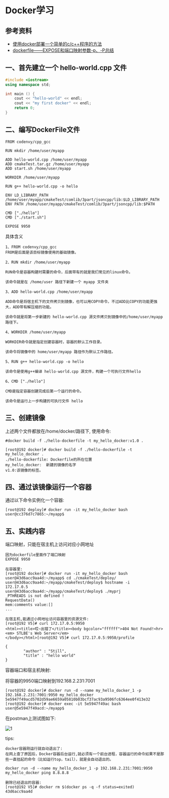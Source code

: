 # Docker学习

## 参考资料

* [使用docker部署一个简单的c/c++程序的方法](https://freexyz.cn/server/60289.html)
* [dockerfile——EXPOSE和端口映射参数-p、-P总结](https://blog.csdn.net/qq_17639365/article/details/86655177)

## 一、首先建立一个 hello-world.cpp 文件

```c++
#include <iostream>
using namespace std;

int main () {
	cout << "hello-world" << endl;
	cout << "my first docker" << endl;
	return 0;
}
```

## 二、编写DockerFile文件

```
FROM codenvy/cpp_gcc 

RUN mkdir /home/user/myapp

ADD hello-world.cpp /home/user/myapp
ADD cmakeTest.tar.gz /home/user/myapp
ADD start.sh /home/user/myapp

WORKDIR /home/user/myapp

RUN g++ hello-world.cpp -o hello

ENV LD_LIBRARY_PATH /home/user/myapp/cmakeTest/comlib/3part/jsoncpp/lib:$LD_LIBRARY_PATH
ENV PATH /home/user/myapp/cmakeTest/comlib/3part/jsoncpp/lib:$PATH

CMD ["./hello"]
CMD ["./start.sh"]

EXPOSE 9950
```

具体含义
```
1、FROM codenvy/cpp_gcc
FROM是后面是该目标镜像使用的基础镜像。

2、RUN mkdir /home/user/myapp

RUN命令是容器构建时需要的命令，后面带有的就是我们常见的linux命令。

该命令就是在 /home/user 路径下新建一个 myapp 文件夹

3、ADD hello-world.cpp /home/user/myapp

ADD命令是将宿主机下的文件拷贝到镜像，也可以用COPY命令，不过ADD比COPY的功能更强大，ADD带有解压缩的功能。

该命令就是将第一步新建的 hello-world.cpp 源文件拷贝到镜像中的/home/user/myapp 路径下。

4、WORKDIR /home/user/myapp

WORKDIR命令就是指定创建容器时，容器的默认工作目录。

该命令将镜像中的 home/user/myapp 路径作为默认工作路径。

5、RUN g++ hello-world.cpp -o hello

该命令是使用g++编译 hello-world.cpp 源文件，构建一个可执行文件hello

6、CMD ["./hello"]

CMD是指定容器创建完成后第一个运行的命令。

该命令是运行上一步构建的可执行文件 hello
```

## 三、创建镜像

上述两个文件都放在/home/docker/路径下, 使用命令:

```
#docker build -f ./hello-dockerfile -t my_hello_docker:v1.0 .

[root@192 docker]# docker build -f ./hello-dockerfile -t my_hello_docker .
./hello-dockerfile: Dockerfile的所在位置
my_hello_docker:  新建的镜像的名字
v1.0:该镜像的标签。
```

## 四、通过该镜像运行一个容器

通过以下命令实例化一个容器:
```
[root@192 deploy]# docker run -it my_hello_docker bash
user@cc376d7c7865:~/myapp$

```


## 五、实践内容

端口映射，只能在宿主机上访问对应小网地址
```
因为dockerfile里面作了端口映射
EXPOSE 9950

在容器里:
[root@192 docker]# docker run -it my_hello_docker bash
user@43d6acc9aa4d:~/myapp$ cd ./cmakeTest/deploy/
user@43d6acc9aa4d:~/myapp/cmakeTest/deploy$ hostname -i
172.17.0.5
user@43d6acc9aa4d:~/myapp/cmakeTest/deploy$ ./myprj
_PTHREADS is not defined !
RequestData()
mem:comments value:[]
...

在宿主机,能通过小网地址访问容器里的资源文件:
[root@192 V5]# curl 172.17.0.5:9950
<html><title>哎~出错了</title><body bgcolor="ffffff">404 Not Found!<hr><em> STLBE's Web Server</em>
</body></html>[root@192 V5]# curl 172.17.0.5:9950/profile

{
        "author" : "Still",
        "title" : "hello world"
}
```


容器端口和宿主机映射:

将容器的9950端口映射到192.168.2.231:7001
```
[root@192 docker]# docker run -d --name my_hello_docker_1 -p 192.168.2.231:7001:9950 my_hello_docker
5e5947f49acd5702d59ae6659a05810b03bcf37ac93a9506fc6364ee0f413e32
[root@192 docker]# docker exec -it 5e5947f49ac bash
user@5e5947f49acd:~/myapp$
```

在postman上测试图如下:

![1](/_images/devops/docker/postman测试.png)


tips:

```
docker容器刚运行就自动退出了:
在网上查了原因后，Docker容器后台运行,就必须有一个前台进程，容器运行的命令如果不是那些一直挂起的命令（比如运行top，tail），就是会自动退出的。

docker run -d --name my_hello_docker_1 -p 192.168.2.231:7001:9950 my_hello_docker ping 8.8.8.8

删除已经退出的容器:
[root@192 V5]# docker rm $(docker ps -q -f status=exited)
43d6acc9aa4d

```
